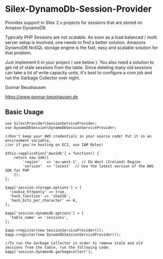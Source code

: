 Silex-DynamoDb-Session-Provider
===============================

Provides support in Silex 2.x projects for sessions that are stored on Amazon DynamoDB. 

Typically PHP Sessions are not scalable. As soon as a load balanced / multi server setup is involved, one needs to find
a better solution. Amazons DynamoDB NoSQL storage engine is the fast, easy and scalable solution for that problem.

Just implement it in your project ( see below ). You also need a solution to get rid of stale sessions from the table. Since
deleting many old sessions can take a lot of write capacity units, it's best to configure a cron job and run the Garbage
Collector over night. 

Gunnar Beushausen

https://www.gunnar-beushausen.de 

Basic Usage
-----------

    use Silex\Provider\SessionServiceProvider;
    use DynamoDbSession\DynamoDbSessionServiceProvider;

    //Don't keep your AWS credentials in your source code! Put it in an environment variable,
    //or if you're hosting on EC2, use IAM Roles!

	$this->application['AwsSdk'] = function() {
		return new Sdk([
			'region'   => 'eu-west-1', // EU West (Ireland) Region
			'version'  => 'latest'  // Use the latest version of the AWS SDK for PHP
		]);
	};

    $app['session.storage.options'] = [
      'cookie_httponly' => true,
      'hash_function' => 'sha256',
      'hash_bits_per_character' => 6,
    ];

    $app['session.dynamodb.options'] = [
      'table_name' => 'sessions',
    ];

    $app->register(new SessionServiceProvider());
    $app->register(new DynamoDbSessionServiceProvider());
    
    //To run the Garbage Collector in order to remove stale and old sessions from the table, run the following code:
    $app['session.dynamodb.garbagecollect'];
